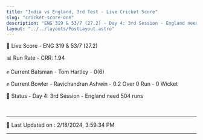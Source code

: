 ```yaml
---
title: "India vs England, 3rd Test - Live Cricket Score"
slug: "cricket-score-one"
description: "ENG 319 & 53/7 (27.2) - Day 4: 3rd Session - England need 504 runs."
layout: "../../layouts/PostLayout.astro"
---
```


🔴 Live Score - ENG 319 & 53/7 (27.2)  

📊 Run Rate - CRR: 1.94  

✊ Current Batsman - Tom Hartley - 0(6)  

✊ Current Bowler - Ravichandran Ashwin - 0.2 Over 0 Run - 0 Wicket  

📑 Status - Day 4: 3rd Session - England need 504 runs

<br />

***

📝 Last Updated on : 2/18/2024, 3:59:34 PM

***


